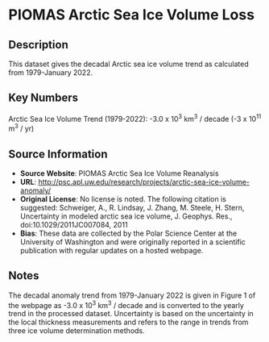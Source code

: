 
# PIOMAS Arctic Sea Ice Volume Loss

## Description
This dataset gives the decadal Arctic sea ice volume trend as calculated from 1979-January 2022.

## Key Numbers
Arctic Sea Ice Volume Trend (1979-2022): -3.0 x 10<sup>3</sup> km<sup>3</sup> / decade (-3 x 10<sup>11</sup> m<sup>3</sup> / yr)

## Source Information
* **Source Website**: PIOMAS Arctic Sea Ice Volume Reanalysis
* **URL**: http://psc.apl.uw.edu/research/projects/arctic-sea-ice-volume-anomaly/
* **Original License**: No license is noted. The following citation is suggested: Schweiger, A., R. Lindsay, J. Zhang, M. Steele, H. Stern, Uncertainty in modeled arctic sea ice volume, J. Geophys. Res., doi:10.1029/2011JC007084, 2011
* **Bias**: These data are collected by the Polar Science Center at the University of Washington and were originally reported in a scientific publication with regular updates on a hosted webpage.

## Notes
The decadal anomaly trend from 1979-January 2022 is given in Figure 1 of the webpage as -3.0 x 10<sup>3</sup> km<sup>3</sup> / decade and is converted to the yearly trend in the processed dataset. Uncertainty is based on the uncertainty in the local thickness measurements and refers to the range in trends from three ice volume determination methods.
